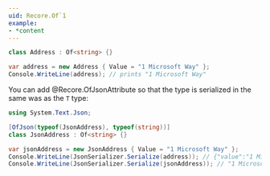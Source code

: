 ```yaml
---
uid: Recore.Of`1
example:
- *content
---
```


```cs
class Address : Of<string> {}

var address = new Address { Value = "1 Microsoft Way" };
Console.WriteLine(address); // prints "1 Microsoft Way"
```

You can add @Recore.OfJsonAttribute so that the type is serialized
in the same was as the `T` type:

```cs
using System.Text.Json;

[OfJson(typeof(JsonAddress), typeof(string))]
class JsonAddress : Of<string> {}

var jsonAddress = new JsonAddress { Value = "1 Microsoft Way" };
Console.WriteLine(JsonSerializer.Serialize(address)); // {"value":"1 Microsoft Way"}
Console.WriteLine(JsonSerializer.Serialize(jsonAddress)); // "1 Microsoft Way"
```